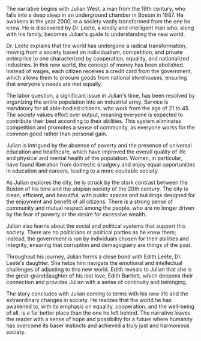 The narrative begins with Julian West, a man from the 19th century, who falls into a deep sleep in an underground chamber in Boston in 1887. He awakens in the year 2000, in a society vastly transformed from the one he knew. He is discovered by Dr. Leete, a kindly and intelligent man who, along with his family, becomes Julian's guide to understanding the new world.

Dr. Leete explains that the world has undergone a radical transformation, moving from a society based on individualism, competition, and private enterprise to one characterized by cooperation, equality, and nationalized industries. In this new world, the concept of money has been abolished. Instead of wages, each citizen receives a credit card from the government, which allows them to procure goods from national storehouses, ensuring that everyone's needs are met equally.

The labor question, a significant issue in Julian's time, has been resolved by organizing the entire population into an industrial army. Service is mandatory for all able-bodied citizens, who work from the age of 21 to 45. The society values effort over output, meaning everyone is expected to contribute their best according to their abilities. This system eliminates competition and promotes a sense of community, as everyone works for the common good rather than personal gain.

Julian is intrigued by the absence of poverty and the presence of universal education and healthcare, which have improved the overall quality of life and physical and mental health of the population. Women, in particular, have found liberation from domestic drudgery and enjoy equal opportunities in education and careers, leading to a more equitable society.

As Julian explores the city, he is struck by the stark contrast between the Boston of his time and the utopian society of the 20th century. The city is clean, efficient, and beautiful, with public spaces and buildings designed for the enjoyment and benefit of all citizens. There is a strong sense of community and mutual respect among the people, who are no longer driven by the fear of poverty or the desire for excessive wealth.

Julian also learns about the social and political systems that support this society. There are no politicians or political parties as he knew them; instead, the government is run by individuals chosen for their abilities and integrity, ensuring that corruption and demagoguery are things of the past.

Throughout his journey, Julian forms a close bond with Edith Leete, Dr. Leete's daughter. She helps him navigate the emotional and intellectual challenges of adjusting to this new world. Edith reveals to Julian that she is the great-granddaughter of his lost love, Edith Bartlett, which deepens their connection and provides Julian with a sense of continuity and belonging.

The story concludes with Julian coming to terms with his new life and the extraordinary changes in society. He realizes that the world he has awakened to, with its emphasis on equality, cooperation, and the well-being of all, is a far better place than the one he left behind. The narrative leaves the reader with a sense of hope and possibility for a future where humanity has overcome its baser instincts and achieved a truly just and harmonious society.